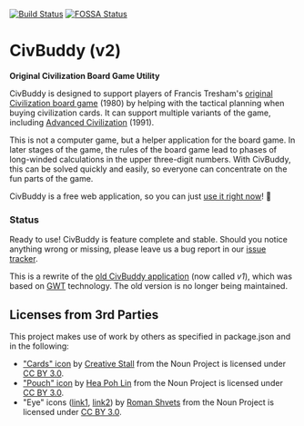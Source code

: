 [![Build Status](https://travis-ci.org/tsjensen/civbuddy.svg?branch=master)](https://travis-ci.org/tsjensen/civbuddy)
[![FOSSA Status](https://app.fossa.io/api/projects/git%2Bgithub.com%2Ftsjensen%2Fcivbuddy.svg?type=shield)](https://app.fossa.io/projects/git%2Bgithub.com%2Ftsjensen%2Fcivbuddy?ref=badge_shield)

# CivBuddy (v2)

**Original Civilization Board Game Utility**

CivBuddy is designed to support players of Francis Tresham's
[original Civilization board game](https://boardgamegeek.com/boardgame/71/civilization) (1980)
by helping with the tactical planning when buying civilization cards. It can support multiple variants of the game,
including
[Advanced Civilization](https://boardgamegeek.com/boardgameexpansion/177/advanced-civilization) (1991).

This is not a computer game, but a helper application for the board game. In later stages of the game,
the rules of the board game lead to phases of long-winded calculations in the upper three-digit numbers.
With CivBuddy, this can be solved quickly and easily, so everyone can concentrate on the fun parts of the game.

CivBuddy is a free web application, so you can just [use it right now](http://app2.civbuddy.org/)! :tada:

### Status

Ready to use! CivBuddy is feature complete and stable. Should you notice anything wrong or missing, please
leave us a bug report in our [issue tracker](https://github.com/tsjensen/civbuddy/issues).

This is a rewrite of the [old CivBuddy application](https://github.com/tsjensen/civbuddy/tree/v1-gwt)
(now called *v1*), which was based on [GWT](http://www.gwtproject.org/) technology. The old version is no longer
being maintained.


## Licenses from 3rd Parties

This project makes use of work by others as specified in package.json and in the following:

- ["Cards" icon](https://thenounproject.com/term/cards/483659)
  by [Creative Stall](https://thenounproject.com/creativestall/) from the Noun Project
  is licensed under [CC BY 3.0](https://creativecommons.org/licenses/by/3.0/).
- ["Pouch" icon](https://thenounproject.com/term/pouch/582268)
  by [Hea Poh Lin](https://thenounproject.com/charlenehea/) from the Noun Project
  is licensed under [CC BY 3.0](https://creativecommons.org/licenses/by/3.0/).
- "Eye" icons ([link1](https://thenounproject.com/term/eye/931263),
  [link2](https://thenounproject.com/term/eye/931285))
  by [Roman Shvets](https://thenounproject.com/shwepes/) from the Noun Project
  is licensed under [CC BY 3.0](https://creativecommons.org/licenses/by/3.0/).
